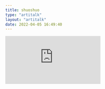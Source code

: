 ```yaml
---
title: shuoshuo
type: "artitalk"
layout: "artitalk"
date: 2022-04-05 16:49:40
---
```


<div class="bilibili">
    <iframe src="https://www.bilibili.com/video/BV1ot411W7P4?share_source=copy_web" scrolling="no" border="0" frameborder="no" framespacing="0" allowfullscreen="true"> </iframe>
</div>


